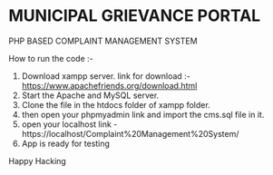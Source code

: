 # MUNICIPAL GRIEVANCE PORTAL
PHP BASED COMPLAINT MANAGEMENT SYSTEM

How to run the code :-
1. Download xampp server. 
  link for download :- https://www.apachefriends.org/download.html
2. Start the Apache and MySQL server.
3. Clone the file in the htdocs folder of xampp folder.
4. then open your phpmyadmin link and import the cms.sql file in it.
5. open your localhost link - https://localhost/Complaint%20Management%20System/
6. App is ready for testing


Happy Hacking 
